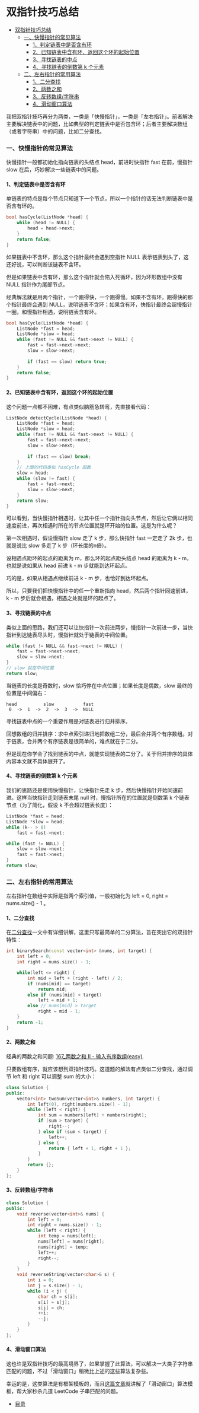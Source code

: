 # 双指针技巧总结

- [双指针技巧总结](#双指针技巧总结)
    - [一、快慢指针的常见算法](#一快慢指针的常见算法)
      - [1、判定链表中是否含有环](#1判定链表中是否含有环)
      - [2、已知链表中含有环，返回这个环的起始位置](#2已知链表中含有环返回这个环的起始位置)
      - [3、寻找链表的中点](#3寻找链表的中点)
      - [4、寻找链表的倒数第 k 个元素](#4寻找链表的倒数第-k-个元素)
    - [二、左右指针的常用算法](#二左右指针的常用算法)
      - [1、二分查找](#1二分查找)
      - [2、两数之和](#2两数之和)
      - [3、反转数组/字符串](#3反转数组字符串)
      - [4、滑动窗口算法](#4滑动窗口算法)

我把双指针技巧再分为两类，一类是「快慢指针」，一类是「左右指针」。前者解决主要解决链表中的问题，比如典型的判定链表中是否包含环；后者主要解决数组（或者字符串）中的问题，比如二分查找。

### 一、快慢指针的常见算法

快慢指针一般都初始化指向链表的头结点 head，前进时快指针 fast 在前，慢指针 slow 在后，巧妙解决一些链表中的问题。

#### 1、判定链表中是否含有环

单链表的特点是每个节点只知道下一个节点，所以一个指针的话无法判断链表中是否含有环的。

```c++
bool hasCycle(ListNode *head) {
    while (head != NULL) {
        head = head->next;
    }
    return false;
}
```

如果链表中不含环，那么这个指针最终会遇到空指针 NULL 表示链表到头了，这还好说，可以判断该链表不含环。

但是如果链表中含有环，那么这个指针就会陷入死循环，因为环形数组中没有 NULL 指针作为尾部节点。

经典解法就是用两个指针，一个跑得快，一个跑得慢。如果不含有环，跑得快的那个指针最终会遇到 NULL，说明链表不含环；如果含有环，快指针最终会超慢指针一圈，和慢指针相遇，说明链表含有环。

```c++
bool hasCycle(ListNode *head) {
    ListNode *fast = head;
    ListNode *slow = head;
    while (fast != NULL && fast->next != NULL) {
        fast = fast->next->next;
        slow = slow->next;
        
        if (fast == slow) return true;
    }
    return false;
}
```

#### 2、已知链表中含有环，返回这个环的起始位置

这个问题一点都不困难，有点类似脑筋急转弯，先直接看代码：

```c++
ListNode detectCycle(ListNode *head) {
    ListNode *fast = head;
    ListNode *slow = head;
    while (fast != NULL && fast->next != NULL) {
        fast = fast->next->next;
        slow = slow->next;
        
        if (fast == slow) break;
    }
    // 上面的代码类似 hasCycle 函数
    slow = head;
    while (slow != fast) {
        fast = fast->next;
        slow = slow->next;
    }
    return slow;
}
```

可以看到，当快慢指针相遇时，让其中任一个指针指向头节点，然后让它俩以相同速度前进，再次相遇时所在的节点位置就是环开始的位置。这是为什么呢？

第一次相遇时，假设慢指针 slow 走了 k 步，那么快指针 fast 一定走了 2k 步，也就是说比 slow 多走了 k 步（环长度的n倍）。

设相遇点距环的起点的距离为 m，那么环的起点距头结点 head 的距离为 k - m，也就是说如果从 head 前进 k - m 步就能到达环起点。

巧的是，如果从相遇点继续前进 k - m 步，也恰好到达环起点。

所以，只要我们把快慢指针中的任一个重新指向 head，然后两个指针同速前进，k - m 步后就会相遇，相遇之处就是环的起点了。

#### 3、寻找链表的中点

类似上面的思路，我们还可以让快指针一次前进两步，慢指针一次前进一步，当快指针到达链表尽头时，慢指针就处于链表的中间位置。

```c++
while (fast != NULL && fast->next != NULL) {
    fast = fast->next->next;
    slow = slow->next;
}
// slow 就在中间位置
return slow;
```

当链表的长度是奇数时，slow 恰巧停在中点位置；如果长度是偶数，slow 最终的位置是中间偏右：

    head          slow           fast
     0  ->  1  ->  2  ->  3  ->  NULL

寻找链表中点的一个重要作用是对链表进行归并排序。

回想数组的归并排序：求中点索引递归地把数组二分，最后合并两个有序数组。对于链表，合并两个有序链表是很简单的，难点就在于二分。

但是现在你学会了找到链表的中点，就能实现链表的二分了。关于归并排序的具体内容本文就不具体展开了。


#### 4、寻找链表的倒数第 k 个元素

我们的思路还是使用快慢指针，让快指针先走 k 步，然后快慢指针开始同速前进。这样当快指针走到链表末尾 null 时，慢指针所在的位置就是倒数第 k 个链表节点（为了简化，假设 k 不会超过链表长度）：

```c++
ListNode *fast = head;
ListNode *slow = head;
while (k-- > 0) 
    fast = fast->next;

while (fast != NULL) {
    slow = slow->next;
    fast = fast->next;
}
return slow;
```

### 二、左右指针的常用算法

左右指针在数组中实际是指两个索引值，一般初始化为 left = 0, right = nums.size() - 1 。

#### 1、二分查找

在[二分查找](./二分查找.md)一文中有详细讲解，这里只写最简单的二分算法，旨在突出它的双指针特性：

```c++
int binarySearch(const vector<int> &nums, int target) {
    int left = 0; 
    int right = nums.size() - 1;

    while(left <= right) {
        int mid = left + (right - left) / 2;
        if (nums[mid] == target)
            return mid; 
        else if (nums[mid] < target)
            left = mid + 1;
        else // nums[mid] > target
            right = mid - 1;
    }
    return -1;
}
```

#### 2、两数之和

经典的两数之和问题: [167_两数之和 II - 输入有序数组(easy)](./167_two-sum-ii-input-array-is-sorted.md).

只要数组有序，就应该想到双指针技巧。这道题的解法有点类似二分查找，通过调节 left 和 right 可以调整 sum 的大小：

```c++
class Solution {
public:
    vector<int> twoSum(vector<int>& numbers, int target) {
        int left(0), right(numbers.size() - 1);
        while (left < right) {
            int sum = numbers[left] + numbers[right];
            if (sum > target) {
                right--;
            } else if (sum < target) {
                left++;
            } else {
                return { left + 1, right + 1 };
            }
        }
        return {};
    }
};
```

#### 3、反转数组/字符串

```c++
class Solution {
public:
    void reverse(vector<int>& nums) {
        int left = 0;
        int right = nums.size() - 1;
        while (left < right) {
            int temp = nums[left];
            nums[left] = nums[right];
            nums[right] = temp;
            left++;
            right--;
        }
    }
    void reverseString(vector<char>& s) {
        int i = 0;
        int j = s.size() - 1;
        while (i < j) {
            char ch = s[i];
            s[i] = s[j];
            s[j] = ch;
            ++i;
            --j;
        }
    }
};
```

#### 4、滑动窗口算法

这也许是双指针技巧的最高境界了，如果掌握了此算法，可以解决一大类子字符串匹配的问题，不过「滑动窗口」稍微比上述的这些算法复杂些。

幸运的是，这类算法是有框架模板的，而且[这篇文章](./滑动窗口.md)就讲解了「滑动窗口」算法模板，帮大家秒杀几道 LeetCode 子串匹配的问题。

- [目录](./README.md)
